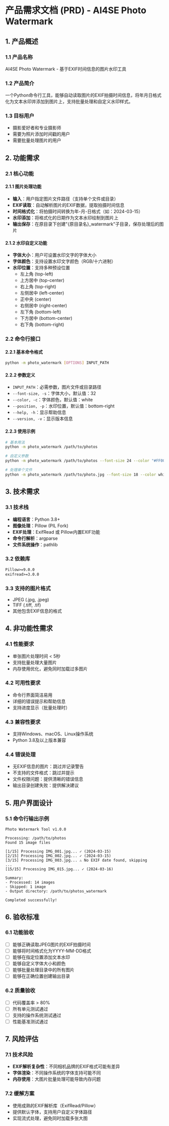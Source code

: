 # 产品需求文档 (PRD) - AI4SE Photo Watermark

## 1. 产品概述

### 1.1 产品名称

AI4SE Photo Watermark - 基于EXIF时间信息的图片水印工具

### 1.2 产品简介

一个Python命令行工具，能够自动读取图片的EXIF拍摄时间信息，将年月日格式化为文本水印并添加到图片上，支持批量处理和自定义水印样式。

### 1.3 目标用户

- 摄影爱好者和专业摄影师
- 需要为照片添加时间戳的用户
- 需要批量处理图片的用户

## 2. 功能需求

### 2.1 核心功能

#### 2.1.1 图片处理功能

- **输入**：用户指定图片文件路径（支持单个文件或目录）
- **EXIF读取**：自动解析图片的EXIF数据，提取拍摄时间信息
- **时间格式化**：将拍摄时间转换为年-月-日格式（如：2024-03-15）
- **水印添加**：将格式化的日期作为文本水印绘制到图片上
- **输出保存**：在原目录下创建"{原目录名}_watermark"子目录，保存处理后的图片

#### 2.1.2 水印自定义功能

- **字体大小**：用户可设置水印文字的字体大小
- **字体颜色**：支持设置水印文字颜色（RGB/十六进制）
- **水印位置**：支持多种预设位置
  - 左上角 (top-left)
  - 上方居中 (top-center)
  - 右上角 (top-right)
  - 左侧居中 (left-center)
  - 正中央 (center)
  - 右侧居中 (right-center)
  - 左下角 (bottom-left)
  - 下方居中 (bottom-center)
  - 右下角 (bottom-right)

### 2.2 命令行接口

#### 2.2.1 基本命令格式

```bash
python -m photo_watermark [OPTIONS] INPUT_PATH
```

#### 2.2.2 参数定义

- `INPUT_PATH`：必需参数，图片文件或目录路径
- `--font-size, -s`：字体大小，默认值：32
- `--color, -c`：字体颜色，默认值：white
- `--position, -p`：水印位置，默认值：bottom-right
- `--help, -h`：显示帮助信息
- `--version, -v`：显示版本信息

#### 2.2.3 使用示例

```bash
# 基本用法
python -m photo_watermark /path/to/photos

# 自定义参数
python -m photo_watermark /path/to/photos --font-size 24 --color "#FF0000" --position top-left

# 处理单个文件
python -m photo_watermark /path/to/photo.jpg --font-size 18 --color white
```

## 3. 技术需求

### 3.1 技术栈

- **编程语言**：Python 3.8+
- **图像处理**：Pillow (PIL Fork)
- **EXIF处理**：ExifRead 或 Pillow内置EXIF功能
- **命令行解析**：argparse
- **文件系统操作**：pathlib

### 3.2 依赖库

```txt
Pillow>=9.0.0
exifread>=3.0.0
```

### 3.3 支持的图片格式

- JPEG (.jpg, .jpeg)
- TIFF (.tiff, .tif)
- 其他包含EXIF信息的格式

## 4. 非功能性需求

### 4.1 性能要求

- 单张图片处理时间 < 5秒
- 支持批量处理大量图片
- 内存使用优化，避免同时加载过多图片

### 4.2 可用性要求

- 命令行界面简洁易用
- 详细的错误提示和帮助信息
- 支持进度显示（批量处理时）

### 4.3 兼容性要求

- 支持Windows、macOS、Linux操作系统
- Python 3.8及以上版本兼容

### 4.4 错误处理

- 无EXIF信息的图片：跳过并记录警告
- 不支持的文件格式：跳过并提示
- 文件权限问题：提供清晰的错误信息
- 输出目录创建失败：提供解决建议

## 5. 用户界面设计

### 5.1 命令行输出示例

```
Photo Watermark Tool v1.0.0

Processing: /path/to/photos
Found 15 image files

[1/15] Processing IMG_001.jpg... ✓ (2024-03-15)
[2/15] Processing IMG_002.jpg... ✓ (2024-03-15)
[3/15] Processing IMG_003.jpg... ⚠ No EXIF date found, skipping
...
[15/15] Processing IMG_015.jpg... ✓ (2024-03-16)

Summary:
- Processed: 14 images
- Skipped: 1 image
- Output directory: /path/to/photos_watermark

Completed successfully!
```

## 6. 验收标准

### 6.1 功能验收

- [ ] 能够正确读取JPEG图片的EXIF拍摄时间
- [ ] 能够将时间格式化为YYYY-MM-DD格式
- [ ] 能够在指定位置添加文本水印
- [ ] 能够自定义字体大小和颜色
- [ ] 能够批量处理目录中的所有图片
- [ ] 能够在正确位置创建输出目录

### 6.2 质量验收

- [ ] 代码覆盖率 > 80%
- [ ] 所有单元测试通过
- [ ] 支持的操作系统测试通过
- [ ] 性能基准测试通过

## 7. 风险评估

### 7.1 技术风险

- **EXIF解析复杂性**：不同相机品牌的EXIF格式可能有差异
- **字体渲染**：不同操作系统的字体支持可能不同
- **内存使用**：大图片批量处理可能导致内存问题

### 7.2 缓解方案

- 使用成熟的EXIF解析库（ExifRead/Pillow）
- 提供默认字体，支持用户自定义字体路径
- 实现流式处理，避免同时加载多张大图
